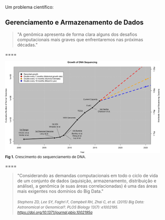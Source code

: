 <!-- .slide: data-background="img/motivation.jpg" -->

Um problema científico:

## Gerenciamento e Armazenamento de Dados

>"A genômica apresenta de forma clara alguns dos desafios computacionais mais graves que enfrentaremos nas próximas décadas."


====

<!-- .slide: data-background="img/motivation.jpg" -->
<img src="img/logos/data3.png" style="background:none; border:none; box-shadow:none;">
<small><b>Fig 1.</b> Crescimento do sequenciamento de DNA. <br></small>


====
<!-- .slide: data-background="img/motivation.jpg" -->


>"Considerando as demandas computacionais em todo o ciclo de vida de um conjunto de dados (aquisição, armazenamento, distribuição e análise), a genômica (e suas áreas correlacionadas) é uma das áreas mais exigentes nos domínios do Big Data."
<br><br>
<cite> <small>Stephens ZD, Lee SY, Faghri F, Campbell RH, Zhai C, et al. (2015) Big Data: Astronomical or Genomical?. PLOS Biology 13(7): e1002195. https://doi.org/10.1371/journal.pbio.1002195a </small></cite>




